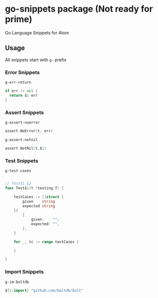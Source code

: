 # go-snippets package (Not ready for prime)

Go Language Snippets for Atom

## Usage ##

All snippets start with `g-` prefix

### Error Snippets

`g-err-return`

```go
if err != nil {
  return $1 err
}
```

### Assert Snippets

`g-assert-noerror`
```go
assert.NoError(t, err)
```
`g-assert-notnil`

```go
assert.NotNil(t,$1)
```

### Test Snippets
`g-test-cases`

```go

// Test$1 $2
func Test$1(t *testing.T) {

	testCases := []struct {
		given    string
		expected string
	}{
		{
			given:    "",
			expected: "",
		},
	}

	for _, tc := range testCases {

	}

}

```
### Import Snippets
`g-im-boltdb`
```go
${1:import} "github.com/boltdb/bolt"
```
